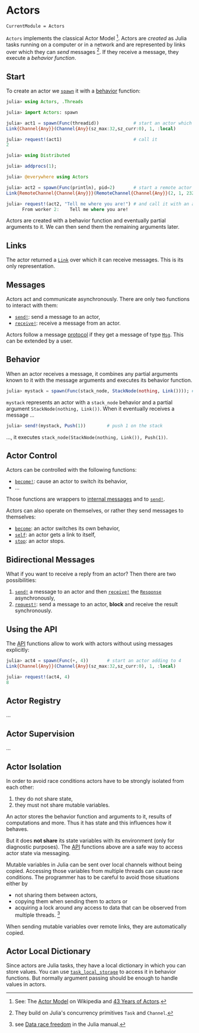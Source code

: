 # Actors

```@meta
CurrentModule = Actors
```

`Actors` implements the classical Actor Model [^1]. Actors are *created* as Julia tasks running on a computer or in a network and are represented by links over which they can *send* messages [^2]. If they receive a message, they execute a *behavior function*. 

## Start

To create an actor we [`spawn`](@ref) it with a [behavior](behaviors.md) function:

```julia
julia> using Actors, .Threads

julia> import Actors: spawn

julia> act1 = spawn(Func(threadid))             # start an actor which returns its threadid
Link{Channel{Any}}(Channel{Any}(sz_max:32,sz_curr:0), 1, :local)

julia> request!(act1)                           # call it
2

julia> using Distributed

julia> addprocs(1);

julia> @everywhere using Actors

julia> act2 = spawn(Func(println), pid=2)       # start a remote actor on pid 2 with a println behavior
Link{RemoteChannel{Channel{Any}}}(RemoteChannel{Channel{Any}}(2, 1, 232), 2, :remote)

julia> request!(act2, "Tell me where you are!") # and call it with an argument
      From worker 2:    Tell me where you are!
```

Actors are created with a behavior function and eventually partial arguments to it. We can then send them the remaining arguments later.

## Links

The actor returned a [`Link`](@ref) over which it can receive messages. This is its only representation.

## Messages

Actors act and communicate asynchronously. There are only two functions to interact with them:

- [`send!`](@ref): send a message to an actor,
- [`receive!`](@ref): receive a message from an actor.

Actors follow a message [protocol](protocol.md) if they get a message of type [`Msg`](@ref). This can be extended by a user.

## Behavior

When an actor receives a message, it combines any partial arguments known to it with the message arguments and executes its behavior function.

```julia
julia> mystack = spawn(Func(stack_node, StackNode(nothing, Link()))); # create an actor with a partial argument
```

`mystack` represents an actor with a `stack_node` behavior and a partial argument `StackNode(nothing, Link())`. When it eventually receives a message ...

```julia
julia> send!(mystack, Push(1))        # push 1 on the stack
```

..., it executes `stack_node(StackNode(nothing, Link()), Push(1))`.

## Actor Control

Actors can be controlled with the following functions:

- [`become!`](@ref): cause an actor to switch its behavior,
- ...

Those functions are wrappers to [internal messages](protocol.md) and to [`send!`](@ref).

Actors can also operate on themselves, or rather they send messages to themselves:

- [`become`](@ref): an actor switches its own behavior,
- [`self`](@ref): an actor gets a link to itself,
- [`stop`](@ref): an actor stops.

## Bidirectional Messages

What if you want to receive a reply from an actor? Then there are two possibilities:

1. [`send!`](@ref) a message to an actor and then [`receive!`](@ref) the [`Response`](@ref) asynchronously,
2. [`request!`](@ref): send a message to an actor, **block** and receive the result synchronously.


## Using the API

The [API](api.md) functions allow to work with actors without using messages explicitly:

```julia
julia> act4 = spawn(Func(+, 4))       # start an actor adding to 4
Link{Channel{Any}}(Channel{Any}(sz_max:32,sz_curr:0), 1, :local)

julia> request!(act4, 4)
8
```

## Actor Registry

...

## Actor Supervision

...

## Actor Isolation

In order to avoid race conditions actors have to be strongly isolated from each other:

1. they do not share state,
2. they must not share mutable variables.

An actor stores the behavior function and arguments to it, results of computations and more. Thus it has state and this influences how it behaves.

But it does **not share** its state variables with its environment (only for diagnostic purposes). The [API](api.md) functions above are a safe way to access actor state via messaging.

Mutable variables in Julia can be sent over local channels without being copied. Accessing those variables from multiple threads can cause race conditions. The programmer has to be careful to avoid those situations either by

- not sharing them between actors,
- copying them when sending them to actors or
- acquiring a lock around any access to data that can be observed from multiple threads. [^3]

When sending mutable variables over remote links, they are automatically copied.

## Actor Local Dictionary

Since actors are Julia tasks, they have a local dictionary in which you can store values. You can use [`task_local_storage`](https://docs.julialang.org/en/v1/base/parallel/#Base.task_local_storage-Tuple{Any}) to access it in behavior functions. But normally argument passing should be enough to handle values in actors.

[^1]: See: The [Actor Model](https://en.wikipedia.org/wiki/Actor_model) on Wikipedia and [43 Years of Actors](http://soft.vub.ac.be/Publications/2016/vub-soft-tr-16-11.pdf).
[^2]: They build on Julia's concurrency primitives  `Task` and `Channel`.
[^3]: see [Data race freedom](https://docs.julialang.org/en/v1/manual/multi-threading/#Data-race-freedom) in the Julia manual.
